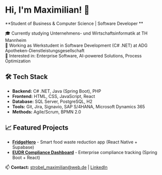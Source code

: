 # Hi, I'm Maximilian! 👋

**Student of Business & Computer Science | Software Developer **

🎓 Currently studying Unternehmens- und Wirtschaftsinformatik at TH Mannheim  
💼 Working as Werkstudent in Software Development (C# .NET) at ADG Apotheken-Dienstleistungsgesellschaft  
🔭 Interested in: Enterprise Software, AI-powered Solutions, Process Optimization  

## 🛠️ Tech Stack
- **Backend:** C# .NET, Java (Spring Boot), PHP
- **Frontend:** HTML, CSS, JavaScript, React
- **Database:** SQL Server, PostgreSQL, H2
- **Tools:** Git, Jira, Signavio, SAP S/4HANA, Microsoft Dynamics 365
- **Methods:** Agile/Scrum, BPMN 2.0

## 📈 Featured Projects
- **[FridgeHero](https://github.com/Maximalmaximilian/fridgehero-public)** - Smart food waste reduction app (React Native + Supabase)
- **[EUDR Compliance Dashboard](https://github.com/Maximalmaximilian/eudr-compliance-public)** - Enterprise compliance tracking (Spring Boot + React)

📫 **Contact:** strobel_maximilian@web.de | [LinkedIn](www.linkedin.com/in/maximilian-strobel-0921aa333)
